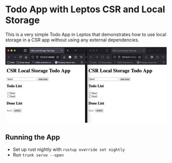 # Todo App with Leptos CSR and Local Storage

This is a very simple Todo App in Leptos that demonstrates how to use local storage in a CSR app without using any external dependencies.

![Screenshot of the Todo App](screenshot.png)

## Running the App

* Set up rust nightly with `rustup override set nightly`
* Run `trunk serve --open `